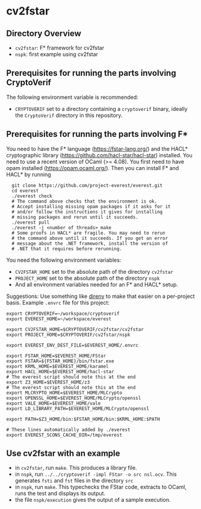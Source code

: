 # cv2fstar

## Directory Overview

* `cv2fstar`: F\* framework for cv2fstar
* `nspk`: first example using cv2fstar

## Prerequisites for running the parts involving CryptoVerif

The following environment variable is recommended:

* `CRYPTOVERIF` set to a directory containing a `cryptoverif` binary,
  ideally the `CryptoVerif` directory in this repository.


## Prerequisites for running the parts involving F\*

You need to have the F\* language (https://fstar-lang.org/) and the
HACL\* cryptographic library (https://github.com/hacl-star/hacl-star)
installed.
You need to use a recent version of OCaml (>= 4.08).
You first need to have opam installed (https://opam.ocaml.org/).
Then you can install F\* and HACL\* by running
```
  git clone https://github.com/project-everest/everest.git
  cd everest
  ./everest check
  # The command above checks that the environment is ok.
  # Accept installing missing opam packages if it asks for it
  # and/or follow the instructions it gives for installing
  # missing packages and rerun until it succeeds.
  ./everest pull
  ./everest -j <number of threads> make
  # Some proofs in HACL* are fragile. You may need to rerun
  # the command above until it succeeds. If you get an error
  # message about the .NET framework, install the version of
  # .NET that it requires before rerunning.
```
You need the following environment variables:

* `CV2FSTAR_HOME` set to the absolute path of the directory `cv2fstar`
* `PROJECT_HOME` set to the absolute path of the directory `nspk`
* And all environment variables needed for an F\* and HACL\* setup.

Suggestions: Use something like [direnv](https://direnv.net/) to make
that easier on a per-project basis. Example `.envrc` file for this
project:

```
export CRYPTOVERIF=~/workspace/cryptoverif
export EVEREST_HOME=~/workspace/everest

export CV2FSTAR_HOME=$CRYPTOVERIF/cv2fstar/cv2fstar
export PROJECT_HOME=$CRYPTOVERIF/cv2fstar/nspk

export EVEREST_ENV_DEST_FILE=$EVEREST_HOME/.envrc

export FSTAR_HOME=$EVEREST_HOME/FStar
export FSTAR=${FSTAR_HOME}/bin/fstar.exe
export KRML_HOME=$EVEREST_HOME/karamel
export HACL_HOME=$EVEREST_HOME/hacl-star
# The everest script should note this at the end
export Z3_HOME=$EVEREST_HOME/z3
# The everest script should note this at the end
export MLCRYPTO_HOME=$EVEREST_HOME/MLCrypto
export OPENSSL_HOME=$EVEREST_HOME/MLCrypto/openssl
export VALE_HOME=$EVEREST_HOME/vale
export LD_LIBRARY_PATH=$EVEREST_HOME/MLCrypto/openssl

export PATH=$Z3_HOME/bin:$FSTAR_HOME/bin:$KRML_HOME:$PATH

# These lines automatically added by ./everest
export EVEREST_SCONS_CACHE_DIR=/tmp/everest
```

## Use cv2fstar with an example

* in `cv2fstar`, run `make`. This produces a library file.
* in `nspk`, run `../../cryptoverif -impl FStar -o src nsl.ocv`.
  This generates `fsti` and `fst` files in the directory `src`
* in `nspk`, run `make`. This typechecks the FStar code,
  extracts to OCaml, runs the test and displays its output.
* the file `nspk/execution` gives the output of a sample execution.

